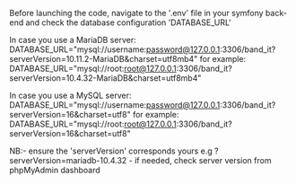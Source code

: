 Before launching the code, navigate to the '.env' file in your symfony back-end and check the database configuration 'DATABASE_URL'

In case you use a MariaDB server: DATABASE_URL="mysql://username:password@127.0.0.1:3306/band_it?serverVersion=10.11.2-MariaDB&charset=utf8mb4"
for example: DATABASE_URL="mysql://root:root@127.0.0.1:3306/band_it?serverVersion=10.4.32-MariaDB&charset=utf8mb4"

In case you use a MySQL server: DATABASE_URL="mysql://username:password@127.0.0.1:3306/band_it?serverVersion=16&charset=utf8"
for example: DATABASE_URL="mysql://root:root@127.0.0.1:3306/band_it?serverVersion=16&charset=utf8"

NB:- ensure the 'serverVersion' corresponds yours e.g ?serverVersion=mariadb-10.4.32
    - if needed, check server version from phpMyAdmin dashboard
